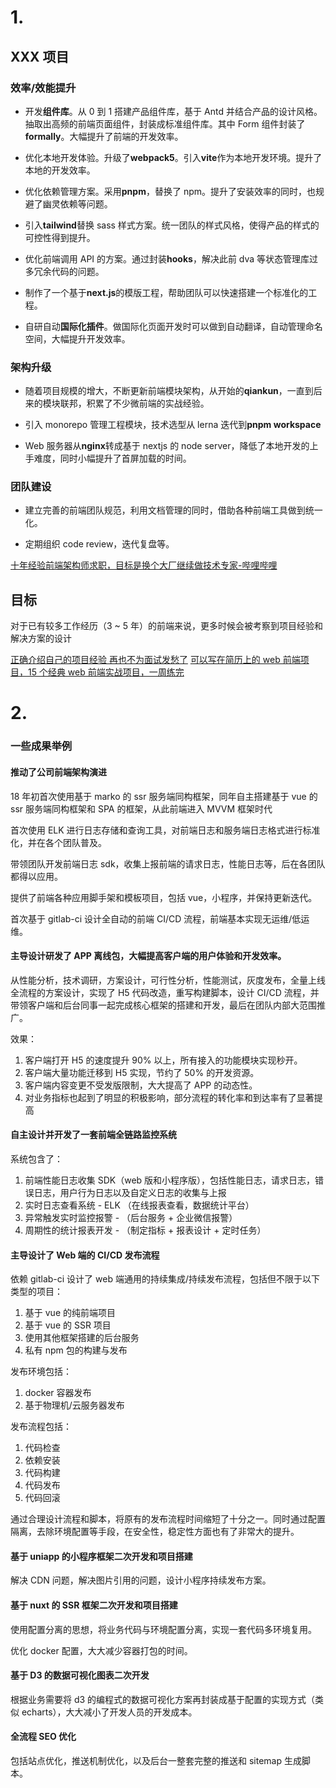 # 1.

## XXX 项目

### 效率/效能提升

- 开发**组件库**。从 0 到 1 搭建产品组件库，基于 Antd 并结合产品的设计风格。抽取出高频的前端页面组件，封装成标准组件库。其中 Form 组件封装了**formally**。大幅提升了前端的开发效率。

- 优化本地开发体验。升级了**webpack5**。引入**vite**作为本地开发环境。提升了本地的开发效率。

- 优化依赖管理方案。采用**pnpm**，替换了 npm。提升了安装效率的同时，也规避了幽灵依赖等问题。

- 引入**tailwind**替换 sass 样式方案。统一团队的样式风格，使得产品的样式的可控性得到提升。

- 优化前端调用 API 的方案。通过封装**hooks**，解决此前 dva 等状态管理库过多冗余代码的问题。

- 制作了一个基于**next.js**的模版工程，帮助团队可以快速搭建一个标准化的工程。

- 自研自动**国际化插件**。做国际化页面开发时可以做到自动翻译，自动管理命名空间，大幅提升开发效率。

### 架构升级

- 随着项目规模的增大，不断更新前端模块架构，从开始的**qiankun**，一直到后来的模块联邦，积累了不少微前端的实战经验。

- 引入 monorepo 管理工程模块，技术选型从 lerna 迭代到**pnpm workspace**

- Web 服务器从**nginx**转成基于 nextjs 的 node server，降低了本地开发的上手难度，同时小幅提升了首屏加载的时间。

### 团队建设

- 建立完善的前端团队规范，利用文档管理的同时，借助各种前端工具做到统一化。

- 定期组织 code review，迭代复盘等。

[十年经验前端架构师求职，目标是换个大厂继续做技术专家-哔哩哔哩](https://b23.tv/zEbf7DN)

## 目标

对于已有较多工作经历（3 ~ 5 年）的前端来说，更多时候会被考察到项目经验和解决方案的设计

[正确介绍自己的项目经验 再也不为面试发愁了](https://juejin.cn/post/7017732278509453348)
[可以写在简历上的 web 前端项目，15 个经典 web 前端实战项目，一周练完](https://www.bilibili.com/video/BV1Zt4y1J7Wh/?vd_source=22af953ea4c09540ad1966711a2d53f0)



# 2.

### 一些成果举例

#### 推动了公司前端架构演进

18 年初首次使用基于 marko 的 ssr 服务端同构框架，同年自主搭建基于 vue 的 ssr 服务端同构框架和 SPA 的框架，从此前端进入 MVVM 框架时代

首次使用 ELK 进行日志存储和查询工具，对前端日志和服务端日志格式进行标准化，并在各个团队普及。

带领团队开发前端日志 sdk，收集上报前端的请求日志，性能日志等，后在各团队都得以应用。

提供了前端各种应用脚手架和模板项目，包括 vue，小程序，并保持更新迭代。

首次基于 gitlab-ci 设计全自动的前端 CI/CD 流程，前端基本实现无运维/低运维。

#### 主导设计研发了 APP 离线包，大幅提高客户端的用户体验和开发效率。

从性能分析，技术调研，方案设计，可行性分析，性能测试，灰度发布，全量上线全流程的方案设计，实现了 H5 代码改造，重写构建脚本，设计 CI/CD 流程，并带领客户端和后台同事一起完成核心框架的搭建和开发，最后在团队内部大范围推广。

效果：

1. 客户端打开 H5 的速度提升 90% 以上，所有接入的功能模块实现秒开。
2. 客户端大量功能迁移到 H5 实现，节约了 50% 的开发资源。
3. 客户端内容变更不受发版限制，大大提高了 APP 的动态性。
4. 对业务指标也起到了明显的积极影响，部分流程的转化率和到达率有了显著提高

#### 自主设计并开发了一套前端全链路监控系统

系统包含了：

1. 前端性能日志收集 SDK（web 版和小程序版），包括性能日志，请求日志，错误日志，用户行为日志以及自定义日志的收集与上报
2. 实时日志查看系统 - ELK （在线报表查看，数据统计平台）
3. 异常触发实时监控报警 - （后台服务 + 企业微信报警）
4. 周期性的统计报表开发 - （制定指标 + 报表设计 + 定时任务）

#### 主导设计了 Web 端的 CI/CD 发布流程

依赖 gitlab-ci 设计了 web 端通用的持续集成/持续发布流程，包括但不限于以下类型的项目：

1. 基于 vue 的纯前端项目
2. 基于 vue 的 SSR 项目
3. 使用其他框架搭建的后台服务
4. 私有 npm 包的构建与发布

发布环境包括：

1. docker 容器发布
2. 基于物理机/云服务器发布

发布流程包括：

1. 代码检查
2. 依赖安装
3. 代码构建
4. 代码发布
5. 代码回滚

通过合理设计流程和脚本，将原有的发布流程时间缩短了十分之一。同时通过配置隔离，去除环境配置等手段，在安全性，稳定性方面也有了非常大的提升。

#### 基于 uniapp 的小程序框架二次开发和项目搭建

解决 CDN 问题，解决图片引用的问题，设计小程序持续发布方案。

#### 基于 nuxt 的 SSR 框架二次开发和项目搭建

使用配置分离的思想，将业务代码与环境配置分离，实现一套代码多环境复用。

优化 docker 配置，大大减少容器打包的时间。

#### 基于 D3 的数据可视化图表二次开发

根据业务需要将 d3 的编程式的数据可视化方案再封装成基于配置的实现方式（类似 echarts），大大减小了开发人员的开发成本。

#### 全流程 SEO 优化

包括站点优化，推送机制优化，以及后台一整套完整的推送和 sitemap 生成脚本。

# 
